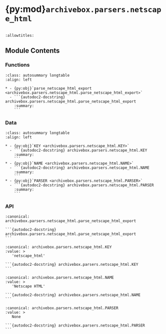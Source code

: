 # {py:mod}`archivebox.parsers.netscape_html`

```{py:module} archivebox.parsers.netscape_html
```

```{autodoc2-docstring} archivebox.parsers.netscape_html
:allowtitles:
```

## Module Contents

### Functions

````{list-table}
:class: autosummary longtable
:align: left

* - {py:obj}`parse_netscape_html_export <archivebox.parsers.netscape_html.parse_netscape_html_export>`
  - ```{autodoc2-docstring} archivebox.parsers.netscape_html.parse_netscape_html_export
    :summary:
    ```
````

### Data

````{list-table}
:class: autosummary longtable
:align: left

* - {py:obj}`KEY <archivebox.parsers.netscape_html.KEY>`
  - ```{autodoc2-docstring} archivebox.parsers.netscape_html.KEY
    :summary:
    ```
* - {py:obj}`NAME <archivebox.parsers.netscape_html.NAME>`
  - ```{autodoc2-docstring} archivebox.parsers.netscape_html.NAME
    :summary:
    ```
* - {py:obj}`PARSER <archivebox.parsers.netscape_html.PARSER>`
  - ```{autodoc2-docstring} archivebox.parsers.netscape_html.PARSER
    :summary:
    ```
````

### API

````{py:function} parse_netscape_html_export(html_file: typing.IO[str], **_kwargs) -> typing.Iterable[archivebox.index.schema.Link]
:canonical: archivebox.parsers.netscape_html.parse_netscape_html_export

```{autodoc2-docstring} archivebox.parsers.netscape_html.parse_netscape_html_export
```
````

````{py:data} KEY
:canonical: archivebox.parsers.netscape_html.KEY
:value: >
   'netscape_html'

```{autodoc2-docstring} archivebox.parsers.netscape_html.KEY
```

````

````{py:data} NAME
:canonical: archivebox.parsers.netscape_html.NAME
:value: >
   'Netscape HTML'

```{autodoc2-docstring} archivebox.parsers.netscape_html.NAME
```

````

````{py:data} PARSER
:canonical: archivebox.parsers.netscape_html.PARSER
:value: >
   None

```{autodoc2-docstring} archivebox.parsers.netscape_html.PARSER
```

````
